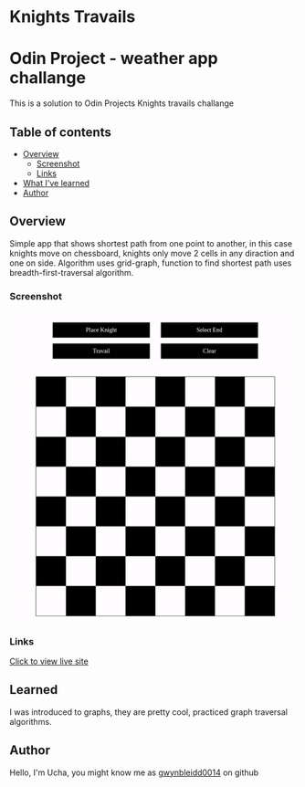 # Knights Travails

# Odin Project - weather app challange

This is a solution to Odin Projects Knights travails challange

## Table of contents

- [Overview](#overview)
  - [Screenshot](#screenshot)
  - [Links](#links)
- [What I've learned](#Learned)
- [Author](#author)

## Overview

Simple app that shows shortest path from one point to another, in this case knights move on chessboard, knights only move 2 cells in any diraction and one on side. Algorithm uses grid-graph, function to find shortest path uses breadth-first-traversal algorithm.

### Screenshot

![Desktop View](./preview.gif)

### Links

[Click to view live site](https://gwynbleidd0014.github.io/Weather-app/)

## Learned

I was introduced to graphs, they are pretty cool, practiced graph traversal algorithms.

## Author

Hello, I'm Ucha, you might know me as [gwynbleidd0014](https://github.com/gwynbleidd0014) on github
